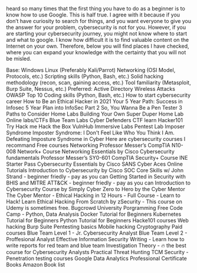  heard so many times that the first thing you have to do as a beginner is to know how to use Google. This is half true. I agree with it because if you don’t have curiosity to search for things, and you want everyone to give you the answer for your problem, cybersecurity is not for you. However, if you are starting your cybersecurity journey, you might not know where to start and what to google. I know how difficult it is to find valuable content on the Internet on your own. Therefore, below you will find places I have checked, where you can expand your knowledge with the certainty that you will not be misled.

Base:
Windows
Linux (Preferably Kali/Parrot)
Networking (OSI Model, Protocols, etc.)
Scripting skills (Python, Bash, etc.)
Solid hacking methodology (recon, scan, gaining access, etc.)
Tool familiarity (Metasploit, Burp Suite, Nessus, etc.)
Preferred:
Active Directory
Wireless Attacks
OWASP Top 10
Coding skills (Python, Bash, etc.)
How to start cybersecurity career
How to Be an Ethical Hacker in 2021
Your 5 Year Path: Success in Infosec
5 Year Plan into InfoSec Part 2
So, You Wanna Be a Pen Tester 3 Paths to Consider
Home Labs
Building Your Own Super Duper Home Lab
Online labs/CTFs
Blue Team Labs
Cyber Defenders
CTF learn
Hacker101
Try Hack me
Hack the Box
VulnHub
Immersive Labs
Pentest Lab
Imposer Syndrome
Imposter Syndrome: I Don't Feel Like Who You Think I Am.
Defeating Imposture Syndrome in Cyber
Here are cybersecurity courses I recommand
Free courses
Networking
Professor Messer’s CompTIA N10-008 Network+ Course
Networking Essentials by Cisco
Cybersecurity fundamentals
Professor Messer’s SY0-601 CompTIA Security+ Course
INE Starter Pass
Cybersecurity Essentials by Cisco
SANS Cyber Aces Online Tutorials
Introduction to Cybersecurity by Cisco
SOC Core Skills w/ John Strand - beginner friedly - pay as you can
Getting Started in Security with BHIS and MITRE ATT&CK - beginner friedly - pay as you can
Introduction to Cybersecurity Course by Simply Cyber
Zero to Hero by the Cyber Mentor
The Cyber Mentor - Ethical Hacking in 12 Hours - Full Course - Learn to Hack!
Learn Ethical Hacking From Scratch by zSecurity - This course on Udemy is sometimes free.
Bugcrowd University
Porgramming
Free Code Camp - Python, Data Analysis
Docker Tutorial for Beginners
Kubernetes Tutorial for Beginners
Python Tutorial for Beginners
Hacke101 courses
Web hacking
Burp Suite
Pentesting basics
Mobile hacking
Cryptography
Paid courses
Blue Team Level 1 - Jr. Cybersecurity Analyst
Blue Team Level 2 - Proffesional Analyst
Effective Information Security Writing - Learn how to write reports for red team and blue team
Investigation Theory - 🔥 the best course for Cybersecurity Analysts
Practical Threat Hunting
TCM Security - Penetration testing courses
Google Data Analytics Professional Certificate
Books
Amazon Book list

